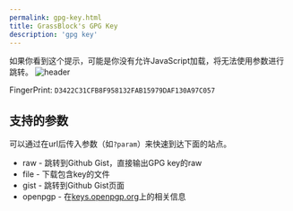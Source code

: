 ```yaml
---
permalink: gpg-key.html
title: GrassBlock's GPG Key
description: 'gpg key'
---
```

<noscript>
    如果你看到这个提示，可能是你没有允许JavaScript加载，将无法使用参数进行跳转。
</noscript>
<img src="https://file.nya.one/misskey/09a243e2-7cea-4431-8c46-93f60aff5b41.jpg" alt="header" />

<p>FingerPrint: <code>D3422C31CFB8F958132FAB15979DAF130A97C057</code></p>
<section>
<h2>支持的参数</h2>
<p>可以通过在url后传入参数（如<code>?param</code>）来快速到达下面的站点。</p>
<ul>
<li>raw - 跳转到Github Gist，直接输出GPG key的raw</li>
<li>file - 下载包含key的文件</li>
<li>gist - 跳转到Github Gist页面</li>
<li>openpgp - 在<a href="https://keys.openpgp.org/" target="_blank">keys.openpgp.org</a>上的相关信息 </li>
</ul>
</section>
<script>
let getParam;
getParam = new URLSearchParams(window.location.search);
if (getParam.has('raw') === true) {
    window.open("https://gist.githubusercontent.com/GrassBlock1/b93521a8c7d018725d021ba32f2324cb/raw/b1cc0b859c5b0cdbb281bd6d9c8e9ce37e3c7e23/Grassblock_0x0A97C057_public.gpg", '_self');
}
else if (getParam.has('file') === true) {
    window.open("./Grassblock_0x0A97C057_public.gpg", '_self')
}
else if (getParam.has('gist') === true) {
    window.open("https://gist.github.com/GrassBlock1/b93521a8c7d018725d021ba32f2324cb", '_self')
}
else if (getParam.has('openpgp') === true) {
    window.open("https://keys.openpgp.org/search?q=D3422C31CFB8F958132FAB15979DAF130A97C057", '_self');
}
else if (window.location.search === '') {
}
else if (getParam.keys() !== null) {
    alert("传参无效。");
}
</script>
</body>
</html>
